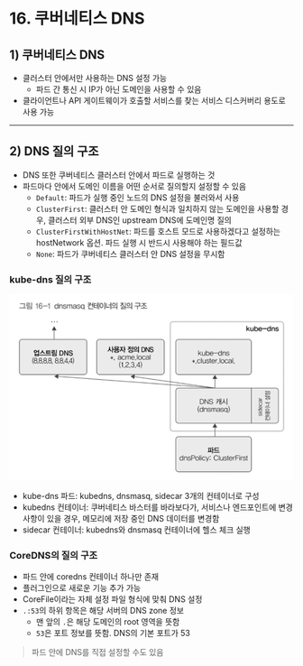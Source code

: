 # 16. 쿠버네티스 DNS
## 1) 쿠버네티스 DNS
- 클러스터 안에서만 사용하는 DNS 설정 가능 
  - 파드 간 통신 시 IP가 아닌 도메인을 사용할 수 있음  
- 클라이언트나 API 게이트웨이가 호출할 서비스를 찾는 서비스 디스커버리 용도로 사용 가능

---

## 2) DNS 질의 구조 
- DNS 또한 쿠버네티스 클러스터 안에서 파드로 실행하는 것 
- 파드마다 안에서 도메인 이름을 어떤 순서로 질의할지 설정할 수 있음 
  - `Default`: 파드가 실행 중인 노드의 DNS 설정을 불러와서 사용 
  - `ClusterFirst`: 클러스터 안 도메인 형식과 일치하지 않는 도메인을 사용할 경우, 클러스터 외부 DNS인 upstream DNS에 도메인명 질의
  - `ClusterFirstWithHostNet`: 파드를 호스트 모드로 사용하겠다고 설정하는 hostNetwork 옵션. 파드 실행 시 반드시 사용해야 하는 필드값
  - `None`: 파드가 쿠버네티스 클러스터 안 DNS 설정을 무시함

### kube-dns 질의 구조
![img.png](img.png)
- kube-dns 파드: kubedns, dnsmasq, sidecar 3개의 컨테이너로 구성 
- kubedns 컨테이너: 쿠버네티스 바스터를 바라보다가, 서비스나 엔드포인트에 변경 사항이 있을 경우, 메모리에 저장 중인 DNS 데이터를 변경함 
- sidecar 컨테이너: kubedns와 dnsmasq 컨테이너에 헬스 체크 실행 


### CoreDNS의 질의 구조 
- 파드 안에 coredns 컨테이너 하나만 존재 
- 플러그인으로 새로운 기능 추가 가능 
- CoreFile이라는 자체 설정 파일 형식에 맞춰 DNS 설정 
- `.:53`의 하위 항목은 해당 서버의 DNS zone 정보 
  - 맨 앞의 `.`은 해당 도메인의 root 영역을 뜻함
  - `53`은 포트 정보를 뜻함. DNS의 기본 포트가 53

  
> 파드 안에 DNS를 직접 설정할 수도 있음 